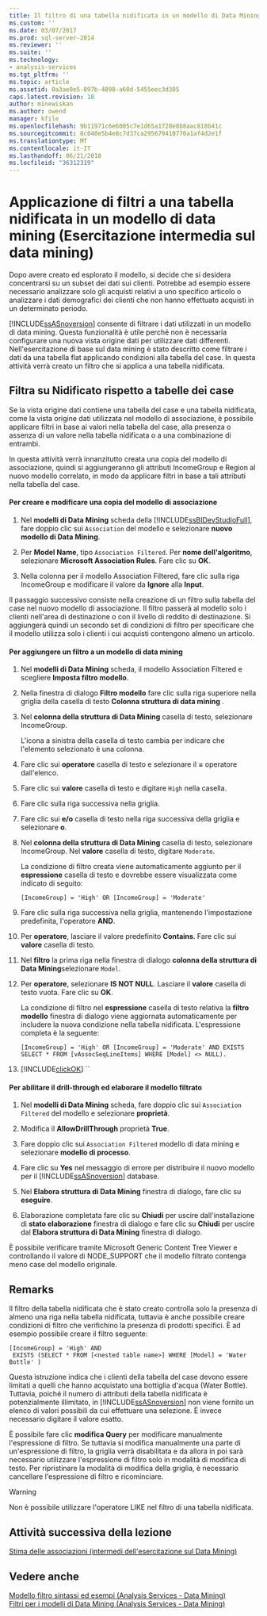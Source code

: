 ```yaml
---
title: Il filtro di una tabella nidificata in un modello di Data Mining (esercitazione intermedia di Data Mining) | Documenti Microsoft
ms.custom: ''
ms.date: 03/07/2017
ms.prod: sql-server-2014
ms.reviewer: ''
ms.suite: ''
ms.technology:
- analysis-services
ms.tgt_pltfrm: ''
ms.topic: article
ms.assetid: 0a3ae0e5-897b-4898-a60d-5455eec3d305
caps.latest.revision: 18
author: minewiskan
ms.author: owend
manager: kfile
ms.openlocfilehash: 9b11971c6e6005c7e1d65a1728e8b8aac818b41c
ms.sourcegitcommit: 8c040e5b4e8c7d37ca295679410770a1af4d2e1f
ms.translationtype: MT
ms.contentlocale: it-IT
ms.lasthandoff: 06/21/2018
ms.locfileid: "36312319"
---
```

# <a name="filtering-a-nested-table-in-a-mining-model-intermediate-data-mining-tutorial"></a>Applicazione di filtri a una tabella nidificata in un modello di data mining (Esercitazione intermedia sul data mining)
  Dopo avere creato ed esplorato il modello, si decide che si desidera concentrarsi su un subset dei dati sui clienti. Potrebbe ad esempio essere necessario analizzare solo gli acquisti relativi a uno specifico articolo o analizzare i dati demografici dei clienti che non hanno effettuato acquisti in un determinato periodo.  
  
 [!INCLUDE[ssASnoversion](../includes/ssasnoversion-md.md)] consente di filtrare i dati utilizzati in un modello di data mining. Questa funzionalità è utile perché non è necessaria configurare una nuova vista origine dati per utilizzare dati differenti. Nell'esercitazione di base sul data mining è stato descritto come filtrare i dati da una tabella flat applicando condizioni alla tabella del case. In questa attività verrà creato un filtro che si applica a una tabella nidificata.  
  
## <a name="filters-on-nested-vs-case-tables"></a>Filtra su Nidificato rispetto a tabelle dei case  
 Se la vista origine dati contiene una tabella del case e una tabella nidificata, come la vista origine dati utilizzata nel modello di associazione, è possibile applicare filtri in base ai valori nella tabella del case, alla presenza o assenza di un valore nella tabella nidificata o a una combinazione di entrambi.  
  
 In questa attività verrà innanzitutto creata una copia del modello di associazione, quindi si aggiungeranno gli attributi IncomeGroup e Region al nuovo modello correlato, in modo da applicare filtri in base a tali attributi nella tabella del case.  
  
#### <a name="to-create-and-modify-a-copy-of-the-association-model"></a>Per creare e modificare una copia del modello di associazione  
  
1.  Nel **modelli di Data Mining** scheda della [!INCLUDE[ssBIDevStudioFull](../includes/ssbidevstudiofull-md.md)], fare doppio clic sui `Association` del modello e selezionare **nuovo modello di Data Mining**.  
  
2.  Per **Model Name**, tipo `Association Filtered`. Per **nome dell'algoritmo**, selezionare **Microsoft Association Rules**. Fare clic su **OK**.  
  
3.  Nella colonna per il modello Association Filtered, fare clic sulla riga IncomeGroup e modificare il valore da **Ignore** alla **Input**.  
  
 Il passaggio successivo consiste nella creazione di un filtro sulla tabella del case nel nuovo modello di associazione. Il filtro passerà al modello solo i clienti nell'area di destinazione o con il livello di reddito di destinazione. Si aggiungerà quindi un secondo set di condizioni di filtro per specificare che il modello utilizza solo i clienti i cui acquisti contengono almeno un articolo.  
  
#### <a name="to-add-a-filter-to-a-mining-model"></a>Per aggiungere un filtro a un modello di data mining  
  
1.  Nel **modelli di Data Mining** scheda, il modello Association Filtered e scegliere **Imposta filtro modello**.  
  
2.  Nella finestra di dialogo **Filtro modello** fare clic sulla riga superiore nella griglia della casella di testo **Colonna struttura di data mining** .  
  
3.  Nel **colonna della struttura di Data Mining** casella di testo, selezionare IncomeGroup.  
  
     L'icona a sinistra della casella di testo cambia per indicare che l'elemento selezionato è una colonna.  
  
4.  Fare clic sui **operatore** casella di testo e selezionare il **=** operatore dall'elenco.  
  
5.  Fare clic sui **valore** casella di testo e digitare `High` nella casella.  
  
6.  Fare clic sulla riga successiva nella griglia.  
  
7.  Fare clic sui **e/o** casella di testo nella riga successiva della griglia e selezionare **o**.  
  
8.  Nel **colonna della struttura di Data Mining** casella di testo, selezionare IncomeGroup. Nel **valore** casella di testo, digitare `Moderate`.  
  
     La condizione di filtro creata viene automaticamente aggiunto per il **espressione** casella di testo e dovrebbe essere visualizzata come indicato di seguito:  
  
     `[IncomeGroup] = 'High' OR [IncomeGroup] = 'Moderate'`  
  
9. Fare clic sulla riga successiva nella griglia, mantenendo l'impostazione predefinita, l'operatore **AND**.  
  
10. Per **operatore**, lasciare il valore predefinito **Contains**. Fare clic sui **valore** casella di testo.  
  
11. Nel **filtro** la prima riga nella finestra di dialogo **colonna della struttura di Data Mining**selezionare `Model`.  
  
12. Per **operatore**, selezionare **IS NOT NULL**. Lasciare il **valore** casella di testo vuota. Fare clic su **OK**.  
  
     La condizione di filtro nel **espressione** casella di testo relativa la **filtro modello** finestra di dialogo viene aggiornata automaticamente per includere la nuova condizione nella tabella nidificata. L'espressione completa è la seguente:  
  
     `[IncomeGroup] = 'High' OR [IncomeGroup] = 'Moderate' AND EXISTS SELECT * FROM [vAssocSeqLineItems] WHERE [Model] <> NULL).`  
  
13. [!INCLUDE[clickOK](../includes/clickok-md.md)] ``  
  
#### <a name="to-enable-drillthrough-and-to-process-the-filtered-model"></a>Per abilitare il drill-through ed elaborare il modello filtrato  
  
1.  Nel **modelli di Data Mining** scheda, fare doppio clic sui `Association Filtered` del modello e selezionare **proprietà**.  
  
2.  Modifica il **AllowDrillThrough** proprietà **True**.  
  
3.  Fare doppio clic sui `Association Filtered` modello di data mining e selezionare **modello di processo**.  
  
4.  Fare clic su **Yes** nel messaggio di errore per distribuire il nuovo modello per il [!INCLUDE[ssASnoversion](../includes/ssasnoversion-md.md)] database.  
  
5.  Nel **Elabora struttura di Data Mining** finestra di dialogo, fare clic su **eseguire**.  
  
6.  Elaborazione completata fare clic su **Chiudi** per uscire dall'installazione di **stato elaborazione** finestra di dialogo e fare clic su **Chiudi** per uscire dal **Elabora struttura di Data Mining**  finestra di dialogo.  
  
 È possibile verificare tramite Microsoft Generic Content Tree Viewer e controllando il valore di NODE_SUPPORT che il modello filtrato contenga meno case del modello originale.  
  
## <a name="remarks"></a>Remarks  
 Il filtro della tabella nidificata che è stato creato controlla solo la presenza di almeno una riga nella tabella nidificata, tuttavia è anche possibile creare condizioni di filtro che verifichino la presenza di prodotti specifici.  È ad esempio possibile creare il filtro seguente:  
  
```  
[IncomeGroup] = 'High' AND  
 EXISTS (SELECT * FROM [<nested table name>] WHERE [Model] = 'Water Bottle' )   
```  
  
 Questa istruzione indica che i clienti della tabella del case devono essere limitati a quelli che hanno acquistato una bottiglia d'acqua (Water Bottle). Tuttavia, poiché il numero di attributi della tabella nidificata è potenzialmente illimitato, in [!INCLUDE[ssASnoversion](../includes/ssasnoversion-md.md)] non viene fornito un elenco di valori possibili da cui effettuare una selezione. È invece necessario digitare il valore esatto.  
  
 È possibile fare clic **modifica Query** per modificare manualmente l'espressione di filtro. Se tuttavia si modifica manualmente una parte di un'espressione di filtro, la griglia verrà disabilitata e da allora in poi sarà necessario utilizzare l'espressione di filtro solo in modalità di modifica di testo. Per ripristinare la modalità di modifica della griglia, è necessario cancellare l'espressione di filtro e ricominciare.  
  
> [!WARNING]  
>  Non è possibile utilizzare l'operatore LIKE nel filtro di una tabella nidificata.  
  
## <a name="next-task-in-lesson"></a>Attività successiva della lezione  
 [Stima delle associazioni &#40;intermedi dell'esercitazione sul Data Mining&#41;](../../2014/tutorials/predicting-associations-intermediate-data-mining-tutorial.md)  
  
## <a name="see-also"></a>Vedere anche  
 [Modello filtro sintassi ed esempi &#40;Analysis Services - Data Mining&#41;](../../2014/analysis-services/data-mining/model-filter-syntax-and-examples-analysis-services-data-mining.md)   
 [Filtri per i modelli di Data Mining &#40;Analysis Services - Data Mining&#41;](../../2014/analysis-services/data-mining/filters-for-mining-models-analysis-services-data-mining.md)  
  
  